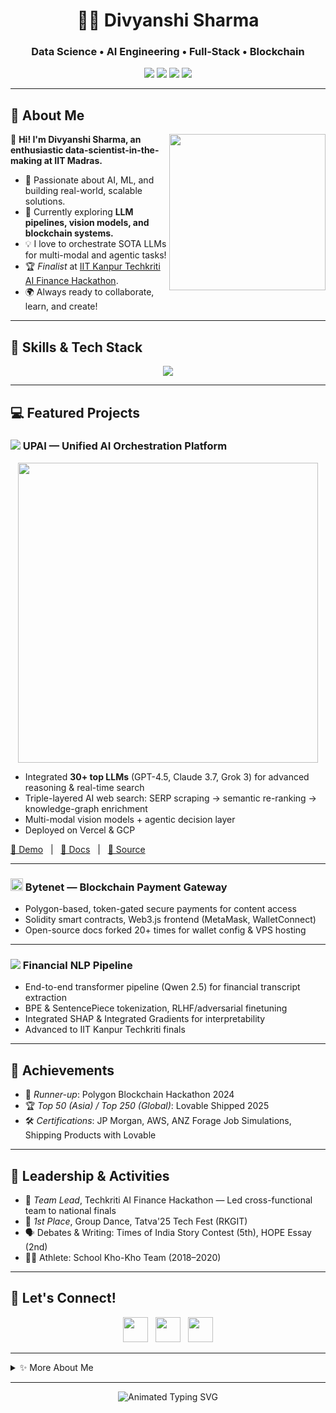 <!-- README.md for Divyanshi Sharma -->


<h1 align="center">👩‍💻 Divyanshi Sharma</h1>
<h3 align="center">Data Science • AI Engineering • Full-Stack • Blockchain</h3>
<p align="center">
  <a href="mailto:25f2007766@ds.study.iitm.ac.in"><img src="https://img.shields.io/badge/Email-25f2007766@ds.study.iitm.ac.in-blue?style=flat-square&logo=gmail"></a>
  <a href="https://divyanshisminefolio.vercel.app"><img src="https://img.shields.io/badge/Portfolio-Divyanshi-blueviolet?style=flat-square&logo=vercel"></a>
  <a href="https://www.linkedin.com/in/Divyanshi-sharma-s"><img src="https://img.shields.io/badge/LinkedIn-Divyanshi%20Sharma-blue?logo=linkedin&style=flat-square"></a>
  <a href="https://github.com/09Catho"><img src="https://img.shields.io/github/followers/09Catho?style=social"></a>
</p>

---

## 🚀 About Me

<img align="right" src="https://media.giphy.com/media/LMt9638dO8dftAjtco/giphy.gif" width="250">

🌱 **Hi! I'm Divyanshi Sharma, an enthusiastic data-scientist-in-the-making at IIT Madras.**

- 🤖 Passionate about AI, ML, and building real-world, scalable solutions.
- 🔭 Currently exploring **LLM pipelines, vision models, and blockchain systems.**
- 💡 I love to orchestrate SOTA LLMs for multi-modal and agentic tasks!
- 🏆 *Finalist* at [IIT Kanpur Techkriti AI Finance Hackathon](https://blackdrome-upai.lovable.app/).
- 🌍 Always ready to collaborate, learn, and create!

---

## 🧰 Skills & Tech Stack

<p align="center">
  <img src="https://skillicons.dev/icons?i=python,js,typescript,cpp,java,react,nextjs,vue,nodejs,flask,fastapi,mongodb,postgresql,mysql,git,docker,vercel,netlify,gcp,solidity,web3,metamask,linux" />
</p>

---

## 💻 Featured Projects

### <img src="https://img.icons8.com/ios-filled/24/000000/artificial-intelligence.png"/> UPAI — Unified AI Orchestration Platform

<div align="center">
  <img src="https://media0.giphy.com/media/v1.Y2lkPTc5MGI3NjExZXUxZ282d3Z6aTMzd2JwMjBtbjc3YWE4ZGFmbGR6Ym1qd2V3bG1icSZlcD12MV9pbnRlcm5hbF9naWZfYnlfaWQmY3Q9Zw/3sDaYbHuv8ypgZCcjG/giphy.gif" width="480"/>
</div>

- Integrated **30+ top LLMs** (GPT-4.5, Claude 3.7, Grok 3) for advanced reasoning & real-time search
- Triple-layered AI web search: SERP scraping → semantic re-ranking → knowledge-graph enrichment
- Multi-modal vision models + agentic decision layer
- Deployed on Vercel & GCP

[🔗 Demo](https://blackdrome-upai.lovable.app/) &nbsp; | &nbsp; [📖 Docs](https://divyanshisminefolio.vercel.app) &nbsp; | &nbsp; [🌟 Source](https://github.com/09Catho/Maticpayment)

---

### <img src="https://img.icons8.com/color/48/000000/blockchain-new-logo.png" width="20"/> Bytenet — Blockchain Payment Gateway

- Polygon-based, token-gated secure payments for content access
- Solidity smart contracts, Web3.js frontend (MetaMask, WalletConnect)
- Open-source docs forked 20+ times for wallet config & VPS hosting

---

### <img src="https://img.icons8.com/ios-filled/24/000000/robot-2.png"/> Financial NLP Pipeline

- End-to-end transformer pipeline (Qwen 2.5) for financial transcript extraction
- BPE & SentencePiece tokenization, RLHF/adversarial finetuning
- Integrated SHAP & Integrated Gradients for interpretability
- Advanced to IIT Kanpur Techkriti finals

---

## 🏅 Achievements

- 🥈 *Runner-up*: Polygon Blockchain Hackathon 2024
- 🏆 *Top 50 (Asia) / Top 250 (Global)*: Lovable Shipped 2025
- 🛠️ *Certifications*: JP Morgan, AWS, ANZ Forage Job Simulations, Shipping Products with Lovable

---

## 👑 Leadership & Activities

- 🚩 *Team Lead*, Techkriti AI Finance Hackathon — Led cross-functional team to national finals
- 🕺 *1st Place*, Group Dance, Tatva'25 Tech Fest (RKGIT)
- 🗣️ Debates & Writing: Times of India Story Contest (5th), HOPE Essay (2nd)
- 🏃‍♀️ Athlete: School Kho-Kho Team (2018–2020)

---

## 🌱 Let's Connect!

<p align="center">
  <a href="mailto:25f2007766@ds.study.iitm.ac.in"><img src="https://img.icons8.com/color/48/000000/gmail-new.png" width="40"></a>
  &nbsp;
  <a href="https://divyanshisminefolio.vercel.app"><img src="https://img.icons8.com/color/48/000000/domain.png" width="40"></a>
  &nbsp;
  <a href="https://www.linkedin.com/in/Divyanshi-sharma-s"><img src="https://img.icons8.com/color/48/000000/linkedin.png" width="40"></a>
</p>

---

<details>
<summary>✨ More About Me</summary>

- 🎨 Hobbies: Creative writing, art, dance, and organizing events!
- 🧩 Love design thinking & UI/UX for elegant products
- 🤝 Always up for collabs on open-source & AI projects

</details>

---

<!-- Footer Animation -->
<p align="center">
  <img src="https://readme-typing-svg.demolab.com?font=Fira+Code&size=22&pause=1000&color=FFD700&vCenter=true&width=440&lines=Always+learning.+Always+building.+Let's+connect!;AI+%7C+Blockchain+%7C+Full-Stack+Dev+%7C+IITM" alt="Animated Typing SVG">
</p>

